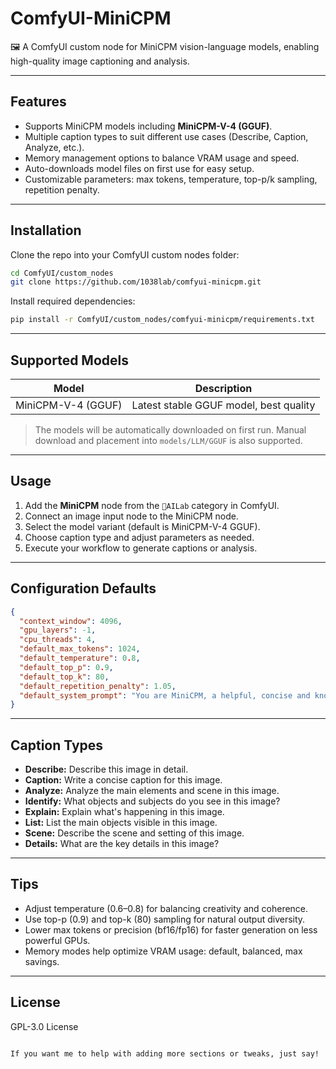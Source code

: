 # ComfyUI-MiniCPM

🖼️ A ComfyUI custom node for MiniCPM vision-language models, enabling high-quality image captioning and analysis.

---

## Features

- Supports MiniCPM models including **MiniCPM-V-4 (GGUF)**.  
- Multiple caption types to suit different use cases (Describe, Caption, Analyze, etc.).  
- Memory management options to balance VRAM usage and speed.  
- Auto-downloads model files on first use for easy setup.  
- Customizable parameters: max tokens, temperature, top-p/k sampling, repetition penalty.

---

## Installation

Clone the repo into your ComfyUI custom nodes folder:

```bash
cd ComfyUI/custom_nodes
git clone https://github.com/1038lab/comfyui-minicpm.git
````

Install required dependencies:

```bash
pip install -r ComfyUI/custom_nodes/comfyui-minicpm/requirements.txt
```

---

## Supported Models

| Model              | Description                            |
| ------------------ | -------------------------------------- |
| MiniCPM-V-4 (GGUF) | Latest stable GGUF model, best quality |

> The models will be automatically downloaded on first run.
> Manual download and placement into `models/LLM/GGUF` is also supported.

---

## Usage

1. Add the **MiniCPM** node from the `🧪AILab` category in ComfyUI.
2. Connect an image input node to the MiniCPM node.
3. Select the model variant (default is MiniCPM-V-4 GGUF).
4. Choose caption type and adjust parameters as needed.
5. Execute your workflow to generate captions or analysis.

---

## Configuration Defaults

```json
{
  "context_window": 4096,
  "gpu_layers": -1,
  "cpu_threads": 4,
  "default_max_tokens": 1024,
  "default_temperature": 0.8,
  "default_top_p": 0.9,
  "default_top_k": 80,
  "default_repetition_penalty": 1.05,
  "default_system_prompt": "You are MiniCPM, a helpful, concise and knowledgeable vision-language assistant. Answer directly and stay on task."
}
```

---

## Caption Types

* **Describe:** Describe this image in detail.
* **Caption:** Write a concise caption for this image.
* **Analyze:** Analyze the main elements and scene in this image.
* **Identify:** What objects and subjects do you see in this image?
* **Explain:** Explain what's happening in this image.
* **List:** List the main objects visible in this image.
* **Scene:** Describe the scene and setting of this image.
* **Details:** What are the key details in this image?

---

## Tips

* Adjust temperature (0.6–0.8) for balancing creativity and coherence.
* Use top-p (0.9) and top-k (80) sampling for natural output diversity.
* Lower max tokens or precision (bf16/fp16) for faster generation on less powerful GPUs.
* Memory modes help optimize VRAM usage: default, balanced, max savings.

---

## License

GPL-3.0 License

```

If you want me to help with adding more sections or tweaks, just say!
```
